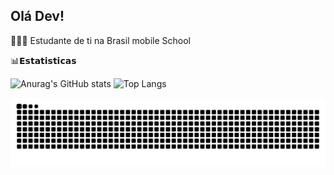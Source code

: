 ## Olá Dev!  

👨🏻‍💻 Estudante de ti na Brasil mobile School 

📊𝗘𝘀𝘁𝗮𝘁𝗶𝘀𝘁𝗶𝗰𝗮𝘀

![Anurag's GitHub stats](https://github-readme-stats.vercel.app/api?username=italoszc&show_icon=true&theme=dark)
![Top Langs](https://github-readme-stats.vercel.app/api/top-langs/?username=anuraghazra&layout=compact&icon=true&theme=dark)

<picture align="center">
  <source media="(prefers-color-scheme: dark)" srcset="https://raw.githubusercontent.com/italoszc/italoszc/output/github-contribution-grid-snake-dark.svg">
  <source media="(prefers-color-scheme: light)" srcset="https://raw.githubusercontent.com/italoszc/italoszc/output/github-contribution-grid-snake-dark.svg">
  <img align="center" alt="github contribution grid snake animation" src="https://raw.githubusercontent.com/italoszc/italoszc/output/github-contribution-grid-snake.svg">
</picture>


